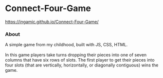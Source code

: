 # Connect-Four-Game

https://ingamic.github.io/Connect-Four-Game/

 ### About
A simple game from my childhood, built with JS, CSS, HTML.
</br>
</br>
In this game players take turns dropping their pieces into one of seven columns that have six rows of slots. 
The first player to get their pieces into four slots (that are vertically, horizontally, or diagonally contiguous) wins the game.
